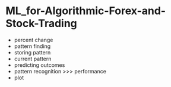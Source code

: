 # ML_for-Algorithmic-Forex-and-Stock-Trading
- percent change
- pattern finding
- storing pattern
- current pattern
- predicting outcomes
- pattern recognition >>> performance
- plot
